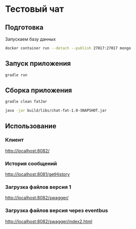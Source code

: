 # Тестовый чат

## Подготовка
Запускаем базу данных
```bash
docker container run --detach --publish 27017:27017 mongo
```

## Запуск приложения
```bash
gradle run
```

## Сборка приложения
```bash
gradle clean fatJar
```
```bash
java -jar build/libs/chat-fat-1.0-SNAPSHOT.jar
```

## Использование
### Клиент
[http://localhost:8082/](http://localhost:8082/)

### История сообщений
[http://localhost:8081/getHistory](http://localhost:8081/getHistory)

### Загрузка файлов версия 1
[http://localhost:8082/swagger/](http://localhost:8082/swagger/)

### Загрузка файлов версия через eventbus
[http://localhost:8082/swagger/index2.html](http://localhost:8082/swagger/index2.html)
